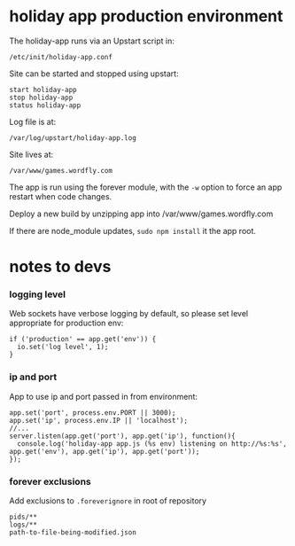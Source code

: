 holiday app production environment
==================================

The holiday-app runs via an Upstart script in:

    /etc/init/holiday-app.conf

Site can be started and stopped using upstart:

    start holiday-app
    stop holiday-app
    status holiday-app

Log file is at:

    /var/log/upstart/holiday-app.log

Site lives at:

    /var/www/games.wordfly.com

The app is run using the forever module, with the `-w` option to force an app restart when code changes.

Deploy a new build by unzipping app into /var/www/games.wordfly.com

If there are node_module updates, `sudo npm install` it the app root.



notes to devs
=============

### logging level

Web sockets have verbose logging by default, so please set level appropriate for production env:

    if ('production' == app.get('env')) {
      io.set('log level', 1);
    }


### ip and port

App to use ip and port passed in from environment:

    app.set('port', process.env.PORT || 3000);
    app.set('ip', process.env.IP || 'localhost');
    //...
    server.listen(app.get('port'), app.get('ip'), function(){
      console.log('holiday-app app.js (%s env) listening on http://%s:%s', app.get('env'), app.get('ip'), app.get('port'));
    });


### forever exclusions

Add exclusions to `.foreverignore` in root of repository


    pids/**
    logs/**
    path-to-file-being-modified.json
